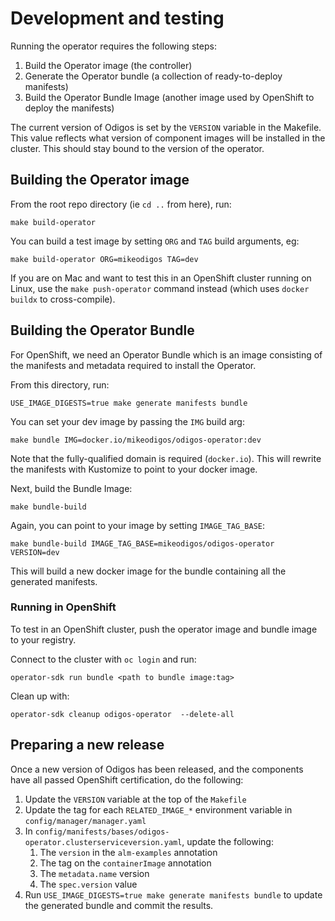 # Development and testing

Running the operator requires the following steps:

1. Build the Operator image (the controller)
2. Generate the Operator bundle (a collection of ready-to-deploy manifests)
3. Build the Operator Bundle Image (another image used by OpenShift to deploy the manifests)

The current version of Odigos is set by the `VERSION` variable in the Makefile. This value
reflects what version of component images will be installed in the cluster. This should stay
bound to the version of the operator.

## Building the Operator image

From the root repo directory (ie `cd ..` from here), run:

```
make build-operator
```

You can build a test image by setting `ORG` and `TAG` build arguments, eg:

```
make build-operator ORG=mikeodigos TAG=dev
```

If you are on Mac and want to test this in an OpenShift cluster running on Linux, use the
`make push-operator` command instead (which uses `docker buildx` to cross-compile).

## Building the Operator Bundle

For OpenShift, we need an Operator Bundle which is an image consisting of the manifests
and metadata required to install the Operator.

From this directory, run:

```
USE_IMAGE_DIGESTS=true make generate manifests bundle
```

You can set your dev image by passing the `IMG` build arg:

```
make bundle IMG=docker.io/mikeodigos/odigos-operator:dev
```

Note that the fully-qualified domain is required (`docker.io`). This will rewrite the manifests
with Kustomize to point to your docker image.

Next, build the Bundle Image:

```
make bundle-build
```

Again, you can point to your image by setting `IMAGE_TAG_BASE`:

```
make bundle-build IMAGE_TAG_BASE=mikeodigos/odigos-operator VERSION=dev
```

This will build a new docker image for the bundle containing all the generated manifests.

### Running in OpenShift

To test in an OpenShift cluster, push the operator image and bundle image to your registry.

Connect to the cluster with `oc login` and run:

```
operator-sdk run bundle <path to bundle image:tag>
```

Clean up with:

```
operator-sdk cleanup odigos-operator  --delete-all
```

## Preparing a new release

Once a new version of Odigos has been released, and the components have all passed OpenShift certification, do the following:

1. Update the `VERSION` variable at the top of the `Makefile`
2. Update the tag for each `RELATED_IMAGE_*` environment variable in `config/manager/manager.yaml`
3. In `config/manifests/bases/odigos-operator.clusterserviceversion.yaml`, update the following:
    1. The `version` in the `alm-examples` annotation
    2. The tag on the `containerImage` annotation
    3. The `metadata.name` version
    4. The `spec.version` value
4. Run `USE_IMAGE_DIGESTS=true make generate manifests bundle` to update the generated bundle and commit the results.
